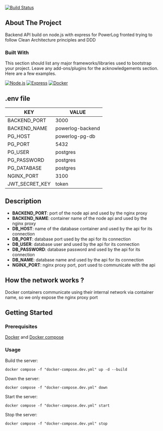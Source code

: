 [![Build Status](https://travis-ci.org/joemccann/dillinger.svg?branch=master)](https://github.com/Negri234279/PowerLog-backend)

## About The Project

Backend API build on node.js with express for PowerLog fronted trying to follow Clean Architecture principles and DDD


### Built With

This section should list any major frameworks/libraries used to bootstrap your project. Leave any add-ons/plugins for the acknowledgements section. Here are a few examples.

[![Node.js][Node.js]][Node-url]
[![Express][Express.js]][Express-url]
[![Docker][Docker]][Docker-url]

[Node.js]: https://img.shields.io/badge/node.js-339933?style=for-the-badge&logo=node.js&logoColor=white
[Node-url]: https://nodejs.org

[Express.js]: https://img.shields.io/badge/express.js-000000?style=for-the-badge&logo=express&logoColor=white
[Express-url]: https://expressjs.com

[Docker]: https://img.shields.io/badge/Docker-2496ED?style=for-the-badge&logo=docker&logoColor=white
[Docker-url]: https://expressjs.com


## .env file

| KEY | VALUE |
| ------ | ------ |
| BACKEND_PORT | 3000 | 
| BACKEND_NAME | powerlog-backend |
| PG_HOST | powerlog-pg-db |
| PG_PORT | 5432 |
| PG_USER | postgres |
| PG_PASSWORD | postgres |
| PG_DATABASE | postgres |
| NGINX_PORT | 3100 |
| JWT_SECRET_KEY | token |



## Description

* **BACKEND_PORT**: port of the node api and used by the nginx proxy
* **BACKEND_NAME**: container name of the node api and used by the nginx proxy
* **DB_HOST**: name of the database container and used by the api for its connection
* **DB_PORT**: database port used by the api for its connection
* **DB_USER**:  database user and used by the api for its connection
* **DB_PASSWORD**: database password and used by the api for its connection
* **DB_NAME**: database name and used by the api for its connection
* **NGINX_PORT**: nginx proxy port, port used to communicate with the api


## How the network works ?

Docker containers communicate using their internal network via container name, so we only expose the nginx proxy port


## Getting Started

### Prerequisites

<a href='https://docs.docker.com'/>Docker</a> and <a href='https://docs.docker.com/engine/reference/commandline/compose'/>Docker compose</a>


### Usage

Build the server:
```
docker compose -f "docker-compose.dev.yml" up -d --build
```

Down the server:
```
docker compose -f "docker-compose.dev.yml" down
```

Start the server:
```
docker compose -f "docker-compose.dev.yml" start
```

Stop the server:
```
docker compose -f "docker-compose.dev.yml" stop
```
